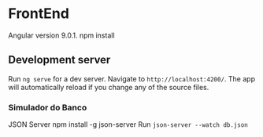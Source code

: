 # FrontEnd
Angular version 9.0.1.
npm install

## Development server 
Run `ng serve` for a dev server. Navigate to `http://localhost:4200/`. The app will automatically reload if you change any of the source files.

### Simulador do Banco
JSON Server 
npm install -g json-server
Run `json-server --watch db.json`


